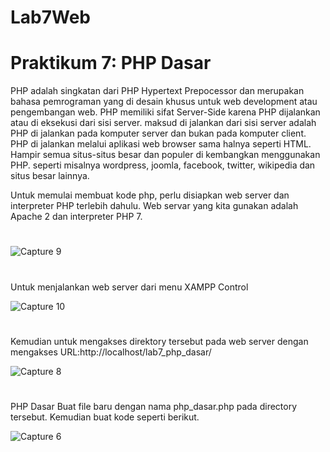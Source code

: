 # Lab7Web

# Praktikum 7: PHP Dasar

PHP adalah singkatan dari PHP Hypertext Prepocessor dan merupakan bahasa pemrograman yang di desain khusus untuk web development atau pengembangan web. PHP memiliki sifat Server-Side karena PHP dijalankan atau di eksekusi dari sisi server. maksud di jalankan dari sisi server adalah PHP di jalankan pada komputer server dan bukan pada komputer client. PHP di jalankan melalui aplikasi web browser sama halnya seperti HTML. Hampir semua situs-situs besar dan populer di kembangkan menggunakan PHP. seperti misalnya wordpress, joomla, facebook, twitter, wikipedia dan situs besar lainnya.


Untuk memulai membuat kode php, perlu disiapkan web server dan interpreter PHP terlebih dahulu. Web servar yang kita gunakan adalah Apache 2 dan interpreter PHP 7.
#
![Capture 9](https://user-images.githubusercontent.com/56498195/117852914-09024a80-b2b2-11eb-833b-379706dededc.PNG)

#

Untuk menjalankan web server dari menu XAMPP Control

![Capture 10](https://user-images.githubusercontent.com/56498195/117852921-0acc0e00-b2b2-11eb-821b-a65a6d97fd92.PNG)


#
Kemudian untuk mengakses direktory tersebut pada web server dengan mengakses URL:http://localhost/lab7_php_dasar/


![Capture 8](https://user-images.githubusercontent.com/56498195/117853427-9b0a5300-b2b2-11eb-83ff-ab209130b868.PNG)

#

PHP Dasar
Buat file baru dengan nama php_dasar.php pada directory tersebut. Kemudian buat kode seperti berikut.

![Capture 6](https://user-images.githubusercontent.com/56498195/117853582-cbea8800-b2b2-11eb-998e-d38b46e0dc67.PNG)


